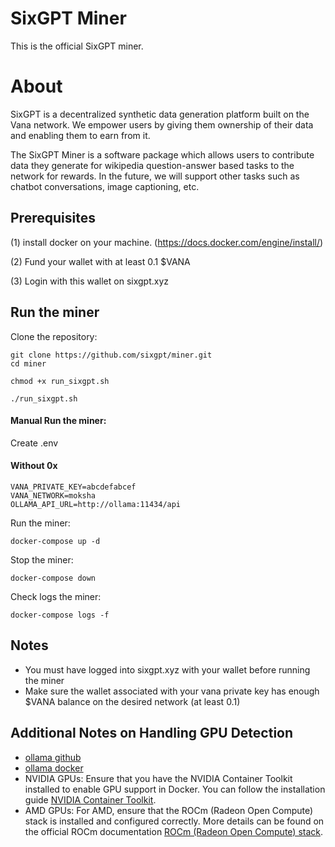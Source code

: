 # SixGPT Miner
This is the official SixGPT miner.

# About

SixGPT is a decentralized synthetic data generation platform built on the Vana network. We empower users by giving them ownership of their data and enabling them to earn from it.

The SixGPT Miner is a software package which allows users to contribute data they generate for wikipedia question-answer based tasks to the network for rewards.
In the future, we will support other tasks such as chatbot conversations, image captioning, etc.

## Prerequisites
(1) install docker on your machine. (https://docs.docker.com/engine/install/)

(2) Fund your wallet with at least 0.1 $VANA

(3) Login with this wallet on sixgpt.xyz


## Run the miner
Clone the repository:
```
git clone https://github.com/sixgpt/miner.git
cd miner
```
```
chmod +x run_sixgpt.sh
```
```
./run_sixgpt.sh
```

#### Manual Run the miner:
Create .env 
#### Without 0x
```
VANA_PRIVATE_KEY=abcdefabcef
VANA_NETWORK=moksha
OLLAMA_API_URL=http://ollama:11434/api
```
Run the miner:

```
docker-compose up -d
```
Stop the miner:

```
docker-compose down
```
Check logs the miner:
```
docker-compose logs -f
```

## Notes
- You must have logged into sixgpt.xyz with your wallet before running the miner
- Make sure the wallet associated with your vana private key has enough $VANA balance on the desired network (at least 0.1)

## Additional Notes on Handling GPU Detection
- [ollama github](https://github.com/ollama/ollama)
- [ollama docker](https://hub.docker.com/r/ollama/ollama)
- NVIDIA GPUs: Ensure that you have the NVIDIA Container Toolkit installed to enable GPU support in Docker. You can follow the installation guide [NVIDIA Container Toolkit](https://docs.nvidia.com/datacenter/cloud-native/container-toolkit/install-guide.html).
- AMD GPUs: For AMD, ensure that the ROCm (Radeon Open Compute) stack is installed and configured correctly. More details can be found on the official ROCm documentation [ROCm (Radeon Open Compute) stack](https://rocm.docs.amd.com/en/latest/).